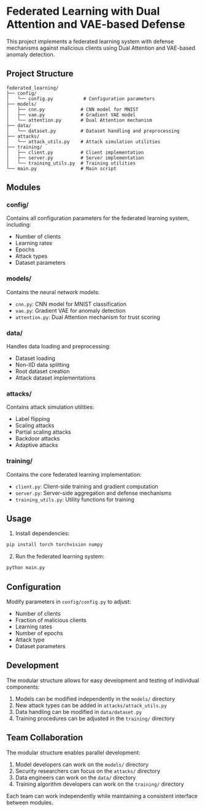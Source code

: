 # Federated Learning with Dual Attention and VAE-based Defense

This project implements a federated learning system with defense mechanisms against malicious clients using Dual Attention and VAE-based anomaly detection.

## Project Structure

```
federated_learning/
├── config/
│   └── config.py           # Configuration parameters
├── models/
│   ├── cnn.py             # CNN model for MNIST
│   ├── vae.py             # Gradient VAE model
│   └── attention.py       # Dual Attention mechanism
├── data/
│   └── dataset.py         # Dataset handling and preprocessing
├── attacks/
│   └── attack_utils.py    # Attack simulation utilities
├── training/
│   ├── client.py          # Client implementation
│   ├── server.py          # Server implementation
│   └── training_utils.py  # Training utilities
└── main.py                # Main script
```

## Modules

### config/
Contains all configuration parameters for the federated learning system, including:
- Number of clients
- Learning rates
- Epochs
- Attack types
- Dataset parameters

### models/
Contains the neural network models:
- `cnn.py`: CNN model for MNIST classification
- `vae.py`: Gradient VAE for anomaly detection
- `attention.py`: Dual Attention mechanism for trust scoring

### data/
Handles data loading and preprocessing:
- Dataset loading
- Non-IID data splitting
- Root dataset creation
- Attack dataset implementations

### attacks/
Contains attack simulation utilities:
- Label flipping
- Scaling attacks
- Partial scaling attacks
- Backdoor attacks
- Adaptive attacks

### training/
Contains the core federated learning implementation:
- `client.py`: Client-side training and gradient computation
- `server.py`: Server-side aggregation and defense mechanisms
- `training_utils.py`: Utility functions for training

## Usage

1. Install dependencies:
```bash
pip install torch torchvision numpy
```

2. Run the federated learning system:
```bash
python main.py
```

## Configuration

Modify parameters in `config/config.py` to adjust:
- Number of clients
- Fraction of malicious clients
- Learning rates
- Number of epochs
- Attack type
- Dataset parameters

## Development

The modular structure allows for easy development and testing of individual components:

1. Models can be modified independently in the `models/` directory
2. New attack types can be added in `attacks/attack_utils.py`
3. Data handling can be modified in `data/dataset.py`
4. Training procedures can be adjusted in the `training/` directory

## Team Collaboration

The modular structure enables parallel development:
1. Model developers can work on the `models/` directory
2. Security researchers can focus on the `attacks/` directory
3. Data engineers can work on the `data/` directory
4. Training algorithm developers can work on the `training/` directory

Each team can work independently while maintaining a consistent interface between modules. 